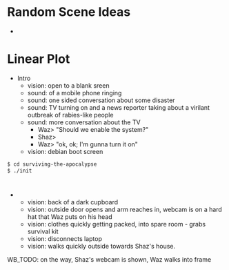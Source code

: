 # Random Scene Ideas
  - 

# Linear Plot
  - Intro
    - vision: open to a blank sreen
    - sound:  of a mobile phone ringing
    - sound:  one sided conversation about some disaster
    - sound:  TV turning on and a news reporter taking about a virilant outbreak of rabies-like people
    - sound:  more conversation about the TV
      - Waz>    "Should we enable the system?"
      - Shaz>   <unaudible />
      - Waz>    "ok, ok; I'm gunna turn it on"
    - vision: debian boot screen
```bash
$ cd surviving-the-apocalypse
$ ./init
```
#
  -
    - vision: back of a dark cupboard
    - vision: outside door opens and arm reaches in, webcam is on a hard hat that Waz puts on his head
    - vision: clothes quickly getting packed, into spare room - grabs survival kit
    - vision: disconnects laptop
    - vision: walks quickly outside towards Shaz's house.
    
  WB_TODO: on the way, Shaz's webcam is shown, Waz walks into frame
